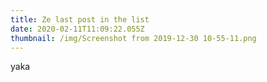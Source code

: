 ```yaml
---
title: Ze last post in the list
date: 2020-02-11T11:09:22.055Z
thumbnail: /img/Screenshot from 2019-12-30 10-55-11.png
---
```

yaka
